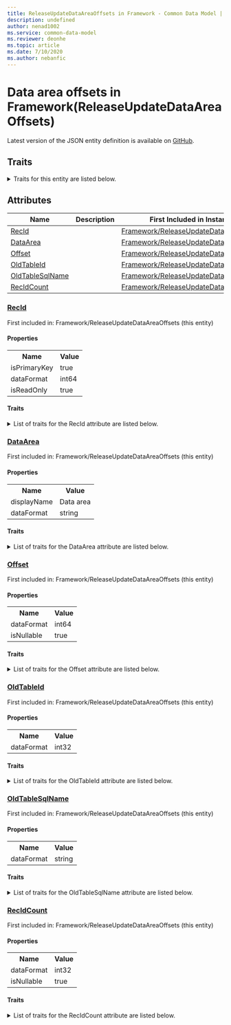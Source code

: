 ```yaml
---
title: ReleaseUpdateDataAreaOffsets in Framework - Common Data Model | Microsoft Docs
description: undefined
author: nenad1002
ms.service: common-data-model
ms.reviewer: deonhe
ms.topic: article
ms.date: 7/10/2020
ms.author: nebanfic
---
```


# Data area offsets in Framework(ReleaseUpdateDataAreaOffsets)

  
 Latest version of the JSON entity definition is available on <a href="https://github.com/Microsoft/CDM/tree/master/schemaDocuments/core/operationsCommon/Tables/System/SystemAdministration/Framework/ReleaseUpdateDataAreaOffsets.cdm.json" target="_blank">GitHub</a>.  

## Traits

<details>
<summary>Traits for this entity are listed below.  
</summary>

**is.identifiedBy**  
  names a specifc identity attribute to use with an entity  <table><tr><th>Parameter</th><th>Value</th><th>Data type</th><th>Explanation</th></tr><tr><td>attribute</td><td>[ReleaseUpdateDataAreaOffsets/(resolvedAttributes)/RecId](#RecId)</td><td>attribute</td><td></td></tr></table>

**is.CDM.entityVersion**  
  <table><tr><th>Parameter</th><th>Value</th><th>Data type</th><th>Explanation</th></tr><tr><td>versionNumber</td><td>"1.0"</td><td>string</td><td>semantic version number of the entity</td></tr></table>

**is.application.releaseVersion**  
  <table><tr><th>Parameter</th><th>Value</th><th>Data type</th><th>Explanation</th></tr><tr><td>releaseVersion</td><td>"10.0.13.0"</td><td>string</td><td>semantic version number of the application introducing this entity</td></tr></table>

**is.localized.displayedAs**  
  Holds the list of language specific display text for an object.  <table><tr><th>Parameter</th><th>Value</th><th>Data type</th><th>Explanation</th></tr><tr><td>localizedDisplayText</td><td><table><tr><th>languageTag</th><th>displayText</th></tr><tr><td>en</td><td>Data area offsets</td></tr></table></td><td>entity</td><td>a reference to the constant entity holding the list of localized text</td></tr></table>

</details>

## Attributes

|Name|Description|First Included in Instance|
|---|---|---|
|[RecId](#RecId)||<a href="ReleaseUpdateDataAreaOffsets.md" target="_blank">Framework/ReleaseUpdateDataAreaOffsets</a>|
|[DataArea](#DataArea)||<a href="ReleaseUpdateDataAreaOffsets.md" target="_blank">Framework/ReleaseUpdateDataAreaOffsets</a>|
|[Offset](#Offset)||<a href="ReleaseUpdateDataAreaOffsets.md" target="_blank">Framework/ReleaseUpdateDataAreaOffsets</a>|
|[OldTableId](#OldTableId)||<a href="ReleaseUpdateDataAreaOffsets.md" target="_blank">Framework/ReleaseUpdateDataAreaOffsets</a>|
|[OldTableSqlName](#OldTableSqlName)||<a href="ReleaseUpdateDataAreaOffsets.md" target="_blank">Framework/ReleaseUpdateDataAreaOffsets</a>|
|[RecIdCount](#RecIdCount)||<a href="ReleaseUpdateDataAreaOffsets.md" target="_blank">Framework/ReleaseUpdateDataAreaOffsets</a>|

### <a href=#RecId name="RecId">RecId</a>

First included in: Framework/ReleaseUpdateDataAreaOffsets (this entity)  

#### Properties

<table><tr><th>Name</th><th>Value</th></tr><tr><td>isPrimaryKey</td><td>true</td></tr><tr><td>dataFormat</td><td>int64</td></tr><tr><td>isReadOnly</td><td>true</td></tr></table>

#### Traits

<details>
<summary>List of traits for the RecId attribute are listed below.</summary>

**is.dataFormat.integer**  
**is.dataFormat.big**  
**is.identifiedBy**  
names a specifc identity attribute to use with an entity  <table><tr><th>Parameter</th><th>Value</th><th>Data type</th><th>Explanation</th></tr><tr><td>attribute</td><td>[ReleaseUpdateDataAreaOffsets/(resolvedAttributes)/RecId](#RecId)</td><td>attribute</td><td></td></tr></table>

**is.readOnly**  
**is.dataFormat.integer**  
**is.dataFormat.big**  
</details>

### <a href=#DataArea name="DataArea">DataArea</a>

First included in: Framework/ReleaseUpdateDataAreaOffsets (this entity)  

#### Properties

<table><tr><th>Name</th><th>Value</th></tr><tr><td>displayName</td><td>Data area</td></tr><tr><td>dataFormat</td><td>string</td></tr></table>

#### Traits

<details>
<summary>List of traits for the DataArea attribute are listed below.</summary>

**is.dataFormat.character**  
**is.dataFormat.big**  
**is.dataFormat.array**  
**is.localized.displayedAs**  
Holds the list of language specific display text for an object.  <table><tr><th>Parameter</th><th>Value</th><th>Data type</th><th>Explanation</th></tr><tr><td>localizedDisplayText</td><td><table><tr><th>languageTag</th><th>displayText</th></tr><tr><td>en</td><td>Data area</td></tr></table></td><td>entity</td><td>a reference to the constant entity holding the list of localized text</td></tr></table>

**is.dataFormat.character**  
**is.dataFormat.array**  
</details>

### <a href=#Offset name="Offset">Offset</a>

First included in: Framework/ReleaseUpdateDataAreaOffsets (this entity)  

#### Properties

<table><tr><th>Name</th><th>Value</th></tr><tr><td>dataFormat</td><td>int64</td></tr><tr><td>isNullable</td><td>true</td></tr></table>

#### Traits

<details>
<summary>List of traits for the Offset attribute are listed below.</summary>

**is.dataFormat.integer**  
**is.dataFormat.big**  
**is.nullable**  
The attribute value may be set to NULL.  

**is.dataFormat.integer**  
**is.dataFormat.big**  
</details>

### <a href=#OldTableId name="OldTableId">OldTableId</a>

First included in: Framework/ReleaseUpdateDataAreaOffsets (this entity)  

#### Properties

<table><tr><th>Name</th><th>Value</th></tr><tr><td>dataFormat</td><td>int32</td></tr></table>

#### Traits

<details>
<summary>List of traits for the OldTableId attribute are listed below.</summary>

**is.dataFormat.integer**  
**is.dataFormat.integer**  
</details>

### <a href=#OldTableSqlName name="OldTableSqlName">OldTableSqlName</a>

First included in: Framework/ReleaseUpdateDataAreaOffsets (this entity)  

#### Properties

<table><tr><th>Name</th><th>Value</th></tr><tr><td>dataFormat</td><td>string</td></tr></table>

#### Traits

<details>
<summary>List of traits for the OldTableSqlName attribute are listed below.</summary>

**is.dataFormat.character**  
**is.dataFormat.big**  
**is.dataFormat.array**  
**is.dataFormat.character**  
**is.dataFormat.array**  
</details>

### <a href=#RecIdCount name="RecIdCount">RecIdCount</a>

First included in: Framework/ReleaseUpdateDataAreaOffsets (this entity)  

#### Properties

<table><tr><th>Name</th><th>Value</th></tr><tr><td>dataFormat</td><td>int32</td></tr><tr><td>isNullable</td><td>true</td></tr></table>

#### Traits

<details>
<summary>List of traits for the RecIdCount attribute are listed below.</summary>

**is.dataFormat.integer**  
**is.nullable**  
The attribute value may be set to NULL.  

**is.dataFormat.integer**  
</details>
